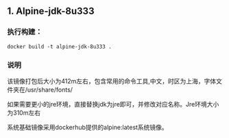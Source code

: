 ## 1. Alpine-jdk-8u333
### 执行构建：

```docker build -t alpine-jdk-8u333 .```

### 说明
该镜像打包后大小为412m左右，包含常用的命令工具,中文，时区为上海，字体文件夹在/usr/share/fonts/

如果需要更小的jre环境，直接替换jdk为jre即可，并修改对应名称。Jre环境大小为310m左右

系统基础镜像采用dockerhub提供的alpine:latest系统镜像。
